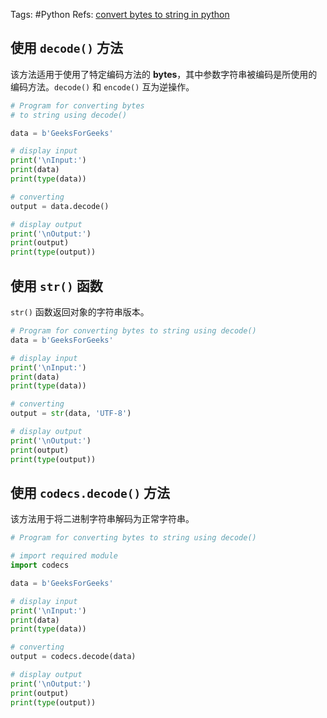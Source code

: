 Tags: #Python 
Refs: [convert bytes to string in python](https://www.geeksforgeeks.org/how-to-convert-bytes-to-string-in-python/)

## 使用 `decode()` 方法

该方法适用于使用了特定编码方法的 **bytes**，其中参数字符串被编码是所使用的编码方法。`decode()` 和 `encode()` 互为逆操作。

```python
# Program for converting bytes
# to string using decode()

data = b'GeeksForGeeks'

# display input
print('\nInput:')
print(data)
print(type(data))

# converting
output = data.decode()

# display output
print('\nOutput:')
print(output)
print(type(output))
```

## 使用 `str()` 函数

`str()` 函数返回对象的字符串版本。

```python
# Program for converting bytes to string using decode()
data = b'GeeksForGeeks'

# display input
print('\nInput:')
print(data)
print(type(data))

# converting
output = str(data, 'UTF-8')

# display output
print('\nOutput:')
print(output)
print(type(output))
```

## 使用 `codecs.decode()` 方法

该方法用于将二进制字符串解码为正常字符串。

```python
# Program for converting bytes to string using decode()

# import required module
import codecs

data = b'GeeksForGeeks'

# display input
print('\nInput:')
print(data)
print(type(data))

# converting
output = codecs.decode(data)

# display output
print('\nOutput:')
print(output)
print(type(output))
```